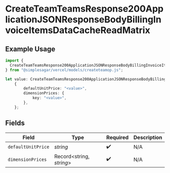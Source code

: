 # CreateTeamTeamsResponse200ApplicationJSONResponseBodyBillingInvoiceItemsDataCacheReadMatrix

## Example Usage

```typescript
import {
  CreateTeamTeamsResponse200ApplicationJSONResponseBodyBillingInvoiceItemsDataCacheReadMatrix,
} from "@simplesagar/vercel/models/createteamop.js";

let value: CreateTeamTeamsResponse200ApplicationJSONResponseBodyBillingInvoiceItemsDataCacheReadMatrix =
    {
        defaultUnitPrice: "<value>",
        dimensionPrices: {
            key: "<value>",
        },
    };
```

## Fields

| Field                    | Type                     | Required                 | Description              |
| ------------------------ | ------------------------ | ------------------------ | ------------------------ |
| `defaultUnitPrice`       | *string*                 | :heavy_check_mark:       | N/A                      |
| `dimensionPrices`        | Record<string, *string*> | :heavy_check_mark:       | N/A                      |